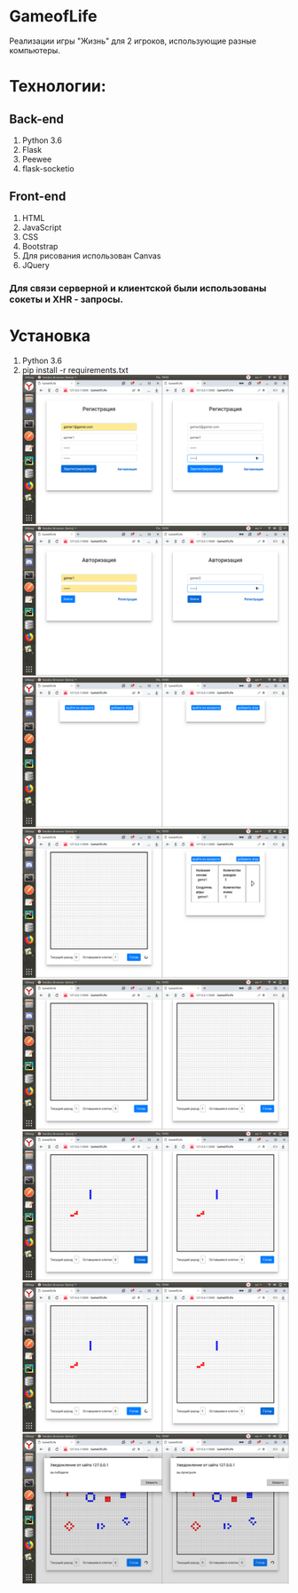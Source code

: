 # GameofLife
Реализации игры "Жизнь" для 2 игроков, использующие разные компьютеры.
# Технологии:
## Back-end
1. Python 3.6
2. Flask
3. Peewee
4. flask-socketio
## Front-end
1. HTML
2. JavaScript
3. CSS
4. Bootstrap
5. Для рисования использован Canvas
6. JQuery
### Для связи серверной и клиентской были использованы сокеты и XHR - запросы.
# Установка
1. Python 3.6
2. pip install -r requirements.txt
!["регистрация пользователей"](https://github.com/serbud/GameofLife/blob/master/GameofLife/Screenshots/Снимок%20экрана%20от%202019-07-01%2010-03-07.png?raw=true)
![авторизация пользователей](https://github.com/serbud/GameofLife/blob/master/GameofLife/Screenshots/Снимок%20экрана%20от%202019-07-01%2010-03-16.png?raw=true)
![меню выбора сессии](https://github.com/serbud/GameofLife/blob/master/GameofLife/Screenshots/Снимок%20экрана%20от%202019-07-01%2010-03-22.png?raw=true)
![создание сессии](https://github.com/serbud/GameofLife/blob/master/GameofLife/Screenshots/Снимок%20экрана%20от%202019-07-01%2010-03-31.png?raw=true)
![начало игры](https://github.com/serbud/GameofLife/blob/master/GameofLife/Screenshots/Снимок%20экрана%20от%202019-07-01%2010-03-35.png?raw=true)
![](https://github.com/serbud/GameofLife/blob/master/GameofLife/Screenshots/Снимок%20экрана%20от%202019-07-01%2010-03-57.png?raw=true)
![](https://github.com/serbud/GameofLife/blob/master/GameofLife/Screenshots/Снимок%20экрана%20от%202019-07-01%2010-04-03.png?raw=true)
![конец игры](https://github.com/serbud/GameofLife/blob/master/GameofLife/Screenshots/Снимок%20экрана%20от%202019-07-01%2010-04-58.png?raw=true)


